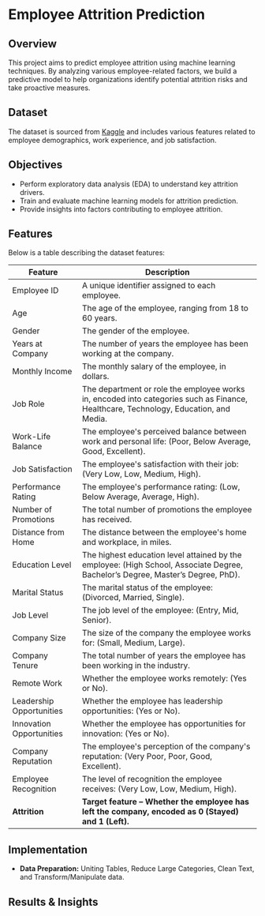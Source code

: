 # Employee Attrition Prediction

## Overview
This project aims to predict employee attrition using machine learning techniques. By analyzing various employee-related factors, we build a predictive model to help organizations identify potential attrition risks and take proactive measures.

## Dataset
The dataset is sourced from [Kaggle](https://www.kaggle.com/datasets/stealthtechnologies/employee-attrition-dataset/data) and includes various features related to employee demographics, work experience, and job satisfaction.

## Objectives
- Perform exploratory data analysis (EDA) to understand key attrition drivers.
- Train and evaluate machine learning models for attrition prediction.
- Provide insights into factors contributing to employee attrition.

## Features
Below is a table describing the dataset features:

| Feature | Description |
|---------|------------|
| Employee ID | A unique identifier assigned to each employee. |
| Age | The age of the employee, ranging from 18 to 60 years. |
| Gender | The gender of the employee. |
| Years at Company | The number of years the employee has been working at the company. |
| Monthly Income | The monthly salary of the employee, in dollars. |
| Job Role | The department or role the employee works in, encoded into categories such as Finance, Healthcare, Technology, Education, and Media. |
| Work-Life Balance | The employee's perceived balance between work and personal life: (Poor, Below Average, Good, Excellent). |
| Job Satisfaction | The employee's satisfaction with their job: (Very Low, Low, Medium, High). |
| Performance Rating | The employee's performance rating: (Low, Below Average, Average, High). |
| Number of Promotions | The total number of promotions the employee has received. |
| Distance from Home | The distance between the employee's home and workplace, in miles. |
| Education Level | The highest education level attained by the employee: (High School, Associate Degree, Bachelor’s Degree, Master’s Degree, PhD). |
| Marital Status | The marital status of the employee: (Divorced, Married, Single). |
| Job Level | The job level of the employee: (Entry, Mid, Senior). |
| Company Size | The size of the company the employee works for: (Small, Medium, Large). |
| Company Tenure | The total number of years the employee has been working in the industry. |
| Remote Work | Whether the employee works remotely: (Yes or No). |
| Leadership Opportunities | Whether the employee has leadership opportunities: (Yes or No). |
| Innovation Opportunities | Whether the employee has opportunities for innovation: (Yes or No). |
| Company Reputation | The employee's perception of the company's reputation: (Very Poor, Poor, Good, Excellent). |
| Employee Recognition | The level of recognition the employee receives: (Very Low, Low, Medium, High). |
| **Attrition** | **Target feature – Whether the employee has left the company, encoded as 0 (Stayed) and 1 (Left).** |

## Implementation
- **Data Preparation:** Uniting Tables, Reduce Large Categories, Clean Text, and Transform/Manipulate data.

## Results & Insights